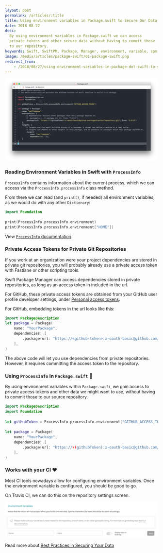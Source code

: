 ```yaml
---
layout: post
permalink: /articles/:title
title: Using environment variables in Package.swift to Secure Our Data
date: 2018-08-27
desc:
  By using environment variables in Package.swift we can access
  private tokens and other secure data without having to commit those
  to our repository.
keywords: Swift, SwiftPM, Package, Manager, environment, variable, spm
image: /media/articles/package-swift/01-package-swift.png
redirect_from:
    - /2018/08/27/using-environment-variables-in-package-dot-swift-to-secure-our-data.html
---
```


![Environment Variables in Package Swift](/media/articles/package-swift/01-package-swift.png)

### Reading Environment Variables in Swift with `ProcessInfo`

`ProcessInfo` contains information about the current process, which
we can access via the `ProcessInfo.processInfo` class method.

From there we can read (and `print()`, if needed) all environment variables, as
we would do with any other `Dictionary`:

```swift
import Foundation

print(ProcessInfo.processInfo.environment)
print(ProcessInfo.processInfo.environment["HOME"])

```

View [`ProcessInfo` documentation](https://developer.apple.com/documentation/foundation/processinfo).

### Private Access Tokens for Private Git Repositories

If you work at an organization were your project dependencies are stored in
private git repositories, you will probably already use a private access token
with Fastlane or other scripting tools.

Swift Package Manager can access dependencies stored in private repositories,
as long as an access token in included in the url.

For GitHub, these private access tokens are obtained from your GitHub user
profile developer settings, under
[Personal access tokens](https://github.com/settings/tokens).

For GitHub, embedding tokens in the url looks like this:

```swift
import PackageDescription
let package = Package(
    name: "YourPackage",
    dependencies: [
        .package(url: "https://<github-token>:x-oauth-basic@github.com/organization/repository.git", from: "1.0.0")
    ],
)
```

The above code will let you use dependencies from private repositories. However,
it requires committing the access token to the repository.

### Using `ProcessInfo` in `Package.swift` 🎉

By using environment variables within `Package.swift`, we gain access to private
access tokens and other data we might want to use, without having to commit
those to our source repository.

```swift
import PackageDescription
import Foundation

let githubToken = ProcessInfo.processInfo.environment["GITHUB_ACCESS_TOKEN"] ?? ""

let package = Package(
    name: "YourPackage",
    dependencies: [
        .package(url: "https://\(githubToken):x-oauth-basic@github.com/organization/repository.git", from: "1.0.0")
    ],
)
```

### Works with your CI ❤️

Most CI tools nowadays allow for configuring environment variables. Once the
environment variable is configured, you should be good to go.

On Travis CI, we can do this on the repository settings screen.

![Travis CI Environment Variables](/media/articles/package-swift/02-travis-ci-environment-variables.png)

Read more about [Best Practices in Securing Your Data](https://docs.travis-ci.com/user/best-practices-security/#Steps-Travis-CI-takes-to-secure-your-data)
